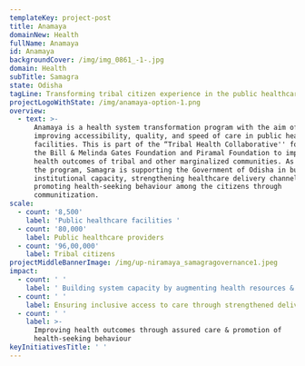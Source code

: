 ```yaml
---
templateKey: project-post
title: Anamaya
domainNew: Health
fullName: Anamaya
id: Anamaya
backgroundCover: /img/img_0861_-1-.jpg
domain: Health
subTitle: Samagra
state: Odisha
tagLine: Transforming tribal citizen experience in the public healthcare system
projectLogoWithState: /img/anamaya-option-1.png
overview:
  - text: >-
      Anamaya is a health system transformation program with the aim of
      improving accessibility, quality, and speed of care in public healthcare
      facilities. This is part of the “Tribal Health Collaborative'' formed by
      the Bill & Melinda Gates Foundation and Piramal Foundation to improve
      health outcomes of tribal and other marginalized communities. As part of
      the program, Samagra is supporting the Government of Odisha in building
      institutional capacity, strengthening healthcare delivery channels, and
      promoting health-seeking behaviour among the citizens through
      communitization.
scale:
  - count: '8,500'
    label: 'Public healthcare facilities '
  - count: '80,000'
    label: Public healthcare providers
  - count: '96,00,000'
    label: Tribal citizens
projectMiddleBannerImage: /img/up-niramaya_samagragovernance1.jpeg
impact:
  - count: ' '
    label: ' Building system capacity by augmenting health resources & enforcing accountability'
  - count: ' '
    label: Ensuring inclusive access to care through strengthened delivery channels
  - count: ' '
    label: >-
      Improving health outcomes through assured care & promotion of
      health-seeking behaviour
keyInitiativesTitle: ' '
---
```


